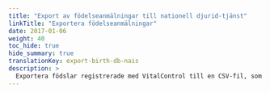 ```yaml
---
title: "Export av födelseanmälningar till nationell djurid-tjänst"
linkTitle: "Exportera födelseanmälningar"
date: 2017-01-06
weight: 40
toc_hide: true
hide_summary: true
translationKey: export-birth-db-nais
description: >
  Exportera födslar registrerade med VitalControl till en CSV-fil, som kan användas för massrapportering av registrerade födslar till nationell djurid-tjänst.
---
```

